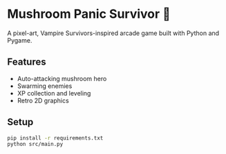 # Mushroom Panic Survivor 🍄

A pixel-art, Vampire Survivors-inspired arcade game built with Python and Pygame.

## Features

- Auto-attacking mushroom hero
- Swarming enemies
- XP collection and leveling
- Retro 2D graphics

## Setup

```bash
pip install -r requirements.txt
python src/main.py
```
